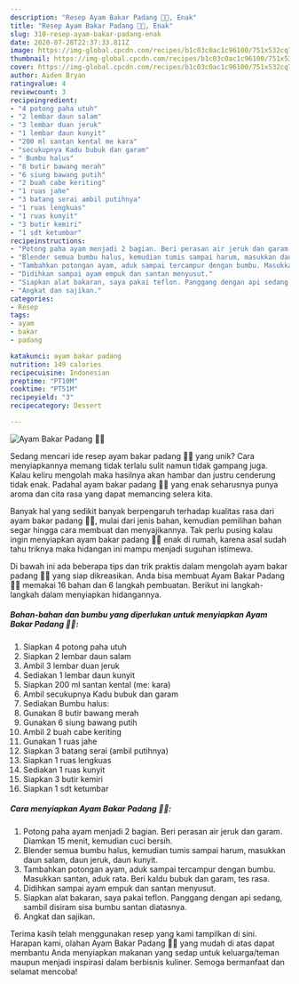 ```yaml
---
description: "Resep Ayam Bakar Padang 🐓🐥, Enak"
title: "Resep Ayam Bakar Padang 🐓🐥, Enak"
slug: 310-resep-ayam-bakar-padang-enak
date: 2020-07-28T22:37:33.811Z
image: https://img-global.cpcdn.com/recipes/b1c03c0ac1c96100/751x532cq70/ayam-bakar-padang-🐓🐥-foto-resep-utama.jpg
thumbnail: https://img-global.cpcdn.com/recipes/b1c03c0ac1c96100/751x532cq70/ayam-bakar-padang-🐓🐥-foto-resep-utama.jpg
cover: https://img-global.cpcdn.com/recipes/b1c03c0ac1c96100/751x532cq70/ayam-bakar-padang-🐓🐥-foto-resep-utama.jpg
author: Aiden Bryan
ratingvalue: 4
reviewcount: 3
recipeingredient:
- "4 potong paha utuh"
- "2 lembar daun salam"
- "3 lembar duan jeruk"
- "1 lembar daun kunyit"
- "200 ml santan kental me kara"
- "secukupnya Kadu bubuk dan garam"
- " Bumbu halus"
- "8 butir bawang merah"
- "6 siung bawang putih"
- "2 buah cabe keriting"
- "1 ruas jahe"
- "3 batang serai ambil putihnya"
- "1 ruas lengkuas"
- "1 ruas kunyit"
- "3 butir kemiri"
- "1 sdt ketumbar"
recipeinstructions:
- "Potong paha ayam menjadi 2 bagian. Beri perasan air jeruk dan garam. Diamkan 15 menit, kemudian cuci bersih."
- "Blender semua bumbu halus, kemudian tumis sampai harum, masukkan daun salam, daun jeruk, daun kunyit."
- "Tambahkan potongan ayam, aduk sampai tercampur dengan bumbu. Masukkan santan, aduk rata. Beri kaldu bubuk dan garam, tes rasa."
- "Didihkan sampai ayam empuk dan santan menyusut."
- "Siapkan alat bakaran, saya pakai teflon. Panggang dengan api sedang, sambil disiram sisa bumbu santan diatasnya."
- "Angkat dan sajikan."
categories:
- Resep
tags:
- ayam
- bakar
- padang

katakunci: ayam bakar padang 
nutrition: 149 calories
recipecuisine: Indonesian
preptime: "PT10M"
cooktime: "PT51M"
recipeyield: "3"
recipecategory: Dessert

---
```



![Ayam Bakar Padang 🐓🐥](https://img-global.cpcdn.com/recipes/b1c03c0ac1c96100/751x532cq70/ayam-bakar-padang-🐓🐥-foto-resep-utama.jpg)

Sedang mencari ide resep ayam bakar padang 🐓🐥 yang unik? Cara menyiapkannya memang tidak terlalu sulit namun tidak gampang juga. Kalau keliru mengolah maka hasilnya akan hambar dan justru cenderung tidak enak. Padahal ayam bakar padang 🐓🐥 yang enak seharusnya punya aroma dan cita rasa yang dapat memancing selera kita.



Banyak hal yang sedikit banyak berpengaruh terhadap kualitas rasa dari ayam bakar padang 🐓🐥, mulai dari jenis bahan, kemudian pemilihan bahan segar hingga cara membuat dan menyajikannya. Tak perlu pusing kalau ingin menyiapkan ayam bakar padang 🐓🐥 enak di rumah, karena asal sudah tahu triknya maka hidangan ini mampu menjadi suguhan istimewa.


Di bawah ini ada beberapa tips dan trik praktis dalam mengolah ayam bakar padang 🐓🐥 yang siap dikreasikan. Anda bisa membuat Ayam Bakar Padang 🐓🐥 memakai 16 bahan dan 6 langkah pembuatan. Berikut ini langkah-langkah dalam menyiapkan hidangannya.

<!--inarticleads1-->

##### Bahan-bahan dan bumbu yang diperlukan untuk menyiapkan Ayam Bakar Padang 🐓🐥:

1. Siapkan 4 potong paha utuh
1. Siapkan 2 lembar daun salam
1. Ambil 3 lembar duan jeruk
1. Sediakan 1 lembar daun kunyit
1. Siapkan 200 ml santan kental (me: kara)
1. Ambil secukupnya Kadu bubuk dan garam
1. Sediakan  Bumbu halus:
1. Gunakan 8 butir bawang merah
1. Gunakan 6 siung bawang putih
1. Ambil 2 buah cabe keriting
1. Gunakan 1 ruas jahe
1. Siapkan 3 batang serai (ambil putihnya)
1. Siapkan 1 ruas lengkuas
1. Sediakan 1 ruas kunyit
1. Siapkan 3 butir kemiri
1. Siapkan 1 sdt ketumbar




<!--inarticleads2-->

##### Cara menyiapkan Ayam Bakar Padang 🐓🐥:

1. Potong paha ayam menjadi 2 bagian. Beri perasan air jeruk dan garam. Diamkan 15 menit, kemudian cuci bersih.
1. Blender semua bumbu halus, kemudian tumis sampai harum, masukkan daun salam, daun jeruk, daun kunyit.
1. Tambahkan potongan ayam, aduk sampai tercampur dengan bumbu. Masukkan santan, aduk rata. Beri kaldu bubuk dan garam, tes rasa.
1. Didihkan sampai ayam empuk dan santan menyusut.
1. Siapkan alat bakaran, saya pakai teflon. Panggang dengan api sedang, sambil disiram sisa bumbu santan diatasnya.
1. Angkat dan sajikan.




Terima kasih telah menggunakan resep yang kami tampilkan di sini. Harapan kami, olahan Ayam Bakar Padang 🐓🐥 yang mudah di atas dapat membantu Anda menyiapkan makanan yang sedap untuk keluarga/teman maupun menjadi inspirasi dalam berbisnis kuliner. Semoga bermanfaat dan selamat mencoba!

